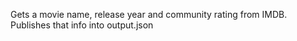 Gets a movie name, release year and community rating from IMDB.  Publishes that info into output.json
